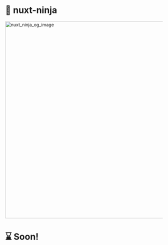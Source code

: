 # 🥷 nuxt-ninja

 
<img width="1200" height="630" alt="nuxt_ninja_og_image" src="https://github.com/user-attachments/assets/1319860c-b3b0-4718-a828-906f8100fa1d" />



# ⌛ Soon!

 

